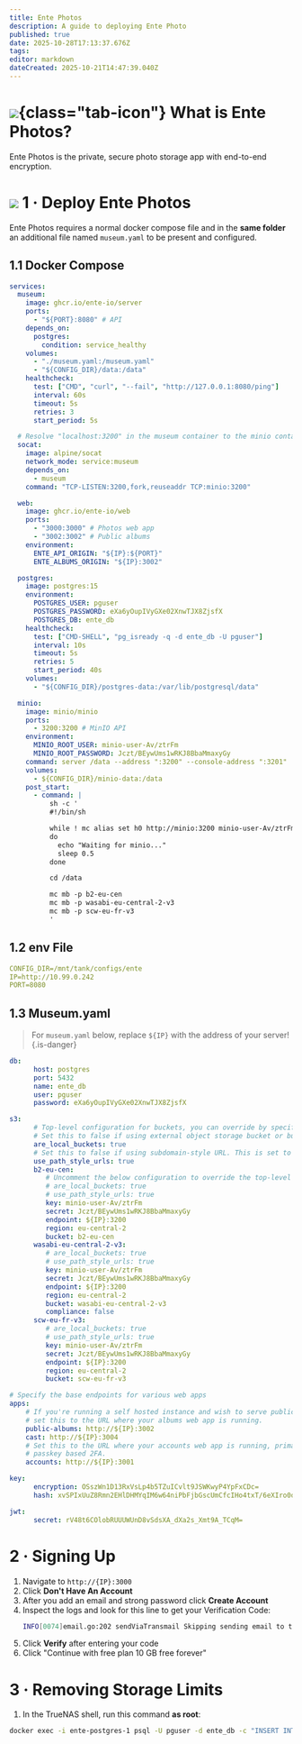 ```yaml
---
title: Ente Photos
description: A guide to deploying Ente Photo
published: true
date: 2025-10-28T17:13:37.676Z
tags: 
editor: markdown
dateCreated: 2025-10-21T14:47:39.040Z
---
```


# ![](/ente-photos.png){class="tab-icon"} What is Ente Photos?

Ente Photos is the private, secure photo storage app with end-to-end encryption.

# <img src="/docker.png" class="tab-icon"> 1 · Deploy Ente Photos
Ente Photos requires a normal docker compose file and in the **same folder** an additional file named `museum.yaml` to be present and configured. 

## 1.1 Docker Compose
```yaml
services:
  museum:
    image: ghcr.io/ente-io/server
    ports:
      - "${PORT}:8080" # API
    depends_on:
      postgres:
        condition: service_healthy
    volumes:
      - "./museum.yaml:/museum.yaml"
      - "${CONFIG_DIR}/data:/data"
    healthcheck:
      test: ["CMD", "curl", "--fail", "http://127.0.0.1:8080/ping"]
      interval: 60s
      timeout: 5s
      retries: 3
      start_period: 5s

  # Resolve "localhost:3200" in the museum container to the minio container.
  socat:
    image: alpine/socat
    network_mode: service:museum
    depends_on:
      - museum
    command: "TCP-LISTEN:3200,fork,reuseaddr TCP:minio:3200"

  web:
    image: ghcr.io/ente-io/web
    ports:
      - "3000:3000" # Photos web app
      - "3002:3002" # Public albums
    environment:
      ENTE_API_ORIGIN: "${IP}:${PORT}"
      ENTE_ALBUMS_ORIGIN: "${IP}:3002"

  postgres:
    image: postgres:15
    environment:
      POSTGRES_USER: pguser
      POSTGRES_PASSWORD: eXa6yOupIVyGXe02XnwTJX8ZjsfX
      POSTGRES_DB: ente_db
    healthcheck:
      test: ["CMD-SHELL", "pg_isready -q -d ente_db -U pguser"]
      interval: 10s
      timeout: 5s
      retries: 5
      start_period: 40s
    volumes:
      - "${CONFIG_DIR}/postgres-data:/var/lib/postgresql/data"

  minio:
    image: minio/minio
    ports:
      - 3200:3200 # MinIO API
    environment:
      MINIO_ROOT_USER: minio-user-Av/ztrFm
      MINIO_ROOT_PASSWORD: Jczt/BEywUms1wRKJ8BbaMmaxyGy
    command: server /data --address ":3200" --console-address ":3201"
    volumes:
      - ${CONFIG_DIR}/minio-data:/data
    post_start:
      - command: |
          sh -c '
          #!/bin/sh

          while ! mc alias set h0 http://minio:3200 minio-user-Av/ztrFm Jczt/BEywUms1wRKJ8BbaMmaxyGy 2>/dev/null
          do
            echo "Waiting for minio..."
            sleep 0.5
          done

          cd /data

          mc mb -p b2-eu-cen
          mc mb -p wasabi-eu-central-2-v3
          mc mb -p scw-eu-fr-v3
          '
```

## 1.2 env File
```yaml
CONFIG_DIR=/mnt/tank/configs/ente
IP=http://10.99.0.242
PORT=8080
```

## 1.3 Museum.yaml
> For `museum.yaml` below, replace `${IP}` with the address of your server!
{.is-danger}

```yaml
db:
      host: postgres
      port: 5432
      name: ente_db
      user: pguser
      password: eXa6yOupIVyGXe02XnwTJX8ZjsfX

s3:
      # Top-level configuration for buckets, you can override by specifying these configuration in the desired bucket.
      # Set this to false if using external object storage bucket or bucket with SSL
      are_local_buckets: true
      # Set this to false if using subdomain-style URL. This is set to true for ensuring compatibility with MinIO when SSL is enabled.
      use_path_style_urls: true
      b2-eu-cen:
         # Uncomment the below configuration to override the top-level configuration
         # are_local_buckets: true
         # use_path_style_urls: true
         key: minio-user-Av/ztrFm
         secret: Jczt/BEywUms1wRKJ8BbaMmaxyGy
         endpoint: ${IP}:3200
         region: eu-central-2
         bucket: b2-eu-cen
      wasabi-eu-central-2-v3:
         # are_local_buckets: true
         # use_path_style_urls: true
         key: minio-user-Av/ztrFm
         secret: Jczt/BEywUms1wRKJ8BbaMmaxyGy
         endpoint: ${IP}:3200
         region: eu-central-2
         bucket: wasabi-eu-central-2-v3
         compliance: false
      scw-eu-fr-v3:
         # are_local_buckets: true
         # use_path_style_urls: true
         key: minio-user-Av/ztrFm
         secret: Jczt/BEywUms1wRKJ8BbaMmaxyGy
         endpoint: ${IP}:3200
         region: eu-central-2
         bucket: scw-eu-fr-v3

# Specify the base endpoints for various web apps
apps:
    # If you're running a self hosted instance and wish to serve public links,
    # set this to the URL where your albums web app is running.
    public-albums: http://${IP}:3002
    cast: http://${IP}:3004
    # Set this to the URL where your accounts web app is running, primarily used for
    # passkey based 2FA.
    accounts: http://${IP}:3001

key:
      encryption: OSszWn1D13RxVsLp4b5TZuICvlt9JSWKwyP4YpFxCDc=
      hash: xvSPIxUuZ8Rmn2EHlDHMYqIM6w64niPbFjbGscUmCfcIHo4txT/6eXIro0oxPlkLuWrEBMS28Ctom+f0Klifrw==

jwt:
      secret: rV48t6COlobRUUUWUnD8vSdsXA_dXa2s_Xmt9A_TCqM=
```
# 2 · Signing Up
1. Navigate to `http://{IP}:3000` 
1. Click **Don't Have An Account**
1. After you add an email and strong password click **Create Account**
1. Inspect the logs and look for this line to get your Verification Code:
    ```bash
    INFO[0074]email.go:202 sendViaTransmail Skipping sending email to test@test.com: Verification code: 068638
    ```
1. Click **Verify** after entering your code
1. Click "Continue with free plan 10 GB free forever"

# 3 · Removing Storage Limits
1. In the TrueNAS shell, run this command **as root**:
```bash
docker exec -i ente-postgres-1 psql -U pguser -d ente_db -c "INSERT INTO storage_bonus (bonus_id, user_id, storage, type, valid_till) VALUES ('self-hosted-myself', (SELECT user_id FROM users LIMIT 1), 109951162777600, 'ADD_ON_SUPPORT', 0) ON CONFLICT (bonus_id) DO UPDATE SET storage = EXCLUDED.storage;"
```
